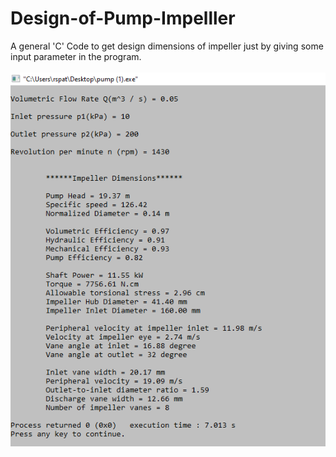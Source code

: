 # Design-of-Pump-Impelller
A general 'C' Code to get design dimensions of impeller just by giving some input parameter in the program.
<br><br>
<img src="Annotation 2019-12-15 223633.png"></img>

